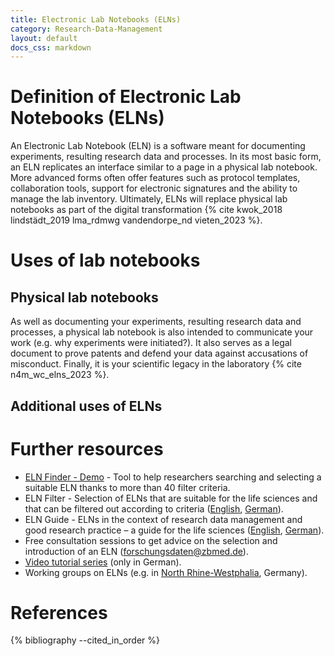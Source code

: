 ```yaml
---
title: Electronic Lab Notebooks (ELNs)
category: Research-Data-Management
layout: default
docs_css: markdown
---
```

# Definition of Electronic Lab Notebooks (ELNs)
An Electronic Lab Notebook (ELN) is a software meant for documenting experiments, resulting research data and processes. In its most basic form, an ELN replicates an interface similar to a page in a physical lab notebook. More advanced forms often offer features such as protocol templates, collaboration tools, support for electronic signatures and the ability to manage the lab inventory. Ultimately, ELNs will replace physical lab notebooks as part of the digital transformation {% cite kwok_2018 lindstädt_2019 lma_rdmwg vandendorpe_nd vieten_2023 %}.

# Uses of lab notebooks

## Physical lab notebooks
As well as documenting your experiments, resulting research data and processes, a physical lab notebook is also intended to communicate your work (e.g. why experiments were initiated?). It also serves as a legal document to prove patents and defend your data against accusations of misconduct. Finally, it is your scientific legacy in the laboratory {% cite n4m_wc_elns_2023 %}.

## Additional uses of ELNs

# Further resources
* [ELN Finder - Demo](https://eln-finder.ulb.tu-darmstadt.de/home) -  Tool to help researchers searching and selecting a suitable ELN thanks to more than 40 filter criteria.
* ELN Filter - Selection of ELNs that are suitable for the life sciences and that can be filtered out according to criteria ([English](https://www.publisso.de/fileadmin/user_upload/PUBLISSO/PUBLISSO_ELN-Filter_2021-06_english.xlsx), [German](https://www.publisso.de/fileadmin/user_upload/PUBLISSO/PUBLISSO_ELN-Filter_2020-12-01.xlsx)).
* ELN Guide - ELNs in the context of research data management and good research practice – a guide for the life sciences ([English](https://dx.doi.org/10.4126/FRL01-006425772), [German](https://dx.doi.org/10.4126/FRL01-006422868)).
* Free consultation sessions to get advice on the selection and introduction of an ELN (<forschungsdaten@zbmed.de>).
* [Video tutorial series](https://www.youtube.com/playlist?list=PLJYlS0FDTMq17tvYMeuI2Ct5XtykRFy0K) (only in German).
* Working groups on ELNs (e.g. in [North Rhine-Westphalia](https://www.fdm.nrw/index.php/fdm-nrw/elb/), Germany).

# References
{% bibliography --cited_in_order %}

